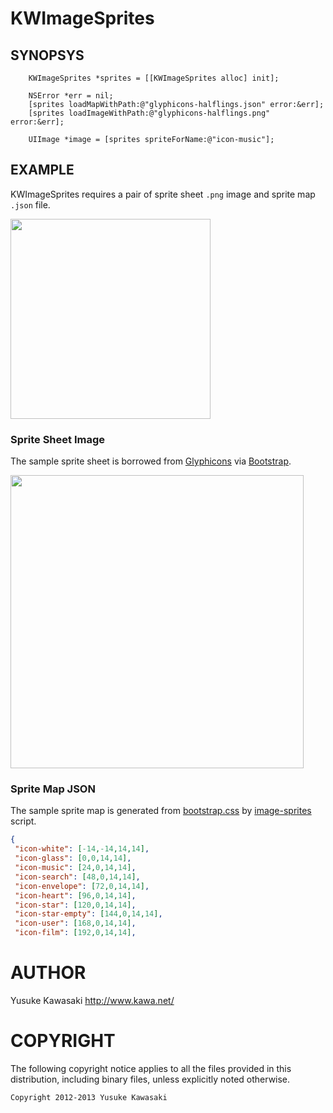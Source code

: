 KWImageSprites
==============

## SYNOPSYS

```obj-c
    KWImageSprites *sprites = [[KWImageSprites alloc] init];

    NSError *err = nil;
    [sprites loadMapWithPath:@"glyphicons-halflings.json" error:&err];
    [sprites loadImageWithPath:@"glyphicons-halflings.png" error:&err];

    UIImage *image = [sprites spriteForName:@"icon-music"];
```

## EXAMPLE

KWImageSprites requires a pair of sprite sheet `.png` image and sprite map `.json` file.

<img src="https://raw.github.com/kawanet/KWImageSprites/master/public/capture1.png" width="320">

### Sprite Sheet Image

The sample sprite sheet is borrowed from
[Glyphicons](http://glyphicons.com)
via
[Bootstrap](https://raw.github.com/twbs/bootstrap/v2.3.2/img/glyphicons-halflings.png).

<img src="https://raw.github.com/kawanet/KWImageSprites/master/KWImageSprites/glyphicons-halflings.png" width="469">

### Sprite Map JSON

The sample sprite map is generated from
[bootstrap.css](https://github.com/twbs/bootstrap/blob/v2.3.2/docs/assets/css/bootstrap.css)
by
[image-sprites](https://github.com/kawanet/image-sprites)
script.

```json:glyphicons-halflings.json
{
 "icon-white": [-14,-14,14,14],
 "icon-glass": [0,0,14,14],
 "icon-music": [24,0,14,14],
 "icon-search": [48,0,14,14],
 "icon-envelope": [72,0,14,14],
 "icon-heart": [96,0,14,14],
 "icon-star": [120,0,14,14],
 "icon-star-empty": [144,0,14,14],
 "icon-user": [168,0,14,14],
 "icon-film": [192,0,14,14],
```

# AUTHOR 

Yusuke Kawasaki http://www.kawa.net/

# COPYRIGHT 
The following copyright notice applies to all the files provided in this distribution, including binary files, unless explicitly noted otherwise.

    Copyright 2012-2013 Yusuke Kawasaki

